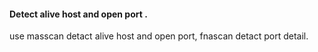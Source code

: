 ####  Detect alive host and open port .

use masscan detact alive host and open port, fnascan detact port detail.



